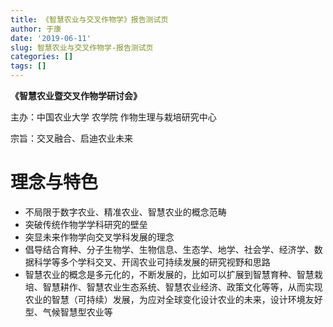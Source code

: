```yaml
---
title: 《智慧农业与交叉作物学》报告测试页
author: 于康
date: '2019-06-11'
slug: 智慧农业与交叉作物学-报告测试页
categories: []
tags: []
---
```


**《智慧农业暨交叉作物学研讨会》**

主办：中国农业大学 农学院 作物生理与栽培研究中心

宗旨：交叉融合、启迪农业未来



# 理念与特色
-	不局限于数字农业、精准农业、智慧农业的概念范畴
-	突破传统作物学学科研究的壁垒
-	突显未来作物学向交叉学科发展的理念
-	倡导结合育种、分子生物学、生物信息、生态学、地学、社会学、经济学、数据科学等多个学科交叉、开阔农业可持续发展的研究视野和思路
-	智慧农业的概念是多元化的，不断发展的，比如可以扩展到智慧育种、智慧栽培、智慧耕作、智慧农业生态系统、智慧农业经济、政策文化等等，从而实现农业的智慧（可持续）发展，为应对全球变化设计农业的未来，设计环境友好型、气候智慧型农业等
